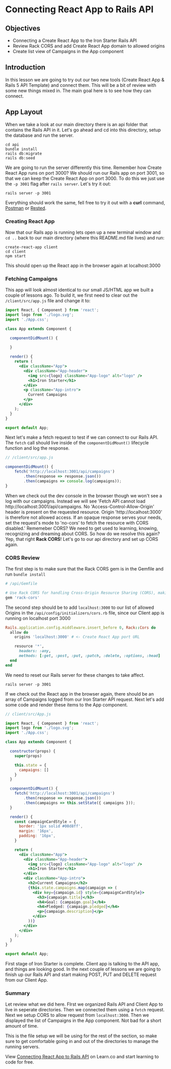 # Connecting React App to Rails API

## Objectives

* Connecting a Create React App to the Iron Starter Rails API
* Review Rack CORS and add Create React App domain to allowed origins
* Create list view of Campaigns in the App component

## Introduction

In this lesson we are going to try out our two new tools (Create React App & Rails 5 API Template) and connect them. This will be a bit of review with some new things mixed in. The main goal here is to see how they can connect. 

## App Layout

When we take a look at our main directory there is an api folder that contains the Rails API in it. Let's go ahead and cd into this directory, setup the database and run the server. 

```
cd api 
bundle install 
rails db:migrate
rails db:seed
```

We are going to run the server differently this time. Remember how Create React App runs on port 3000? We should run our Rails app on port 3001, so that we can keep the Create React App on port 3000. To do this we just use the `-p 3001` flag after `rails server`. Let's try it out:

```
rails server -p 3001
```

Everything should work the same, fell free to try it out with a __curl__ command, [Postman](https://chrome.google.com/webstore/detail/postman/fhbjgbiflinjbdggehcddcbncdddomop) or [Rested](https://itunes.apple.com/us/app/rested-simple-http-requests/id421879749?mt=12).

### Creating React App

Now that our Rails app is running lets open up a new terminal window and `cd ..` back to our main directory (where this README.md file lives) and run:

```
create-react-app client
cd client
npm start
```

This should open up the React app in the browser again at localhost:3000

### Fetching Campaigns

This app will look almost identical to our small JS/HTML app we built a couple of lessons ago. To build it, we first need to clear out the `/client/src/app.js` file and change it to:

```jsx
import React, { Component } from 'react';
import logo from './logo.svg';
import './App.css';

class App extends Component {

  componentDidMount() {

  }
  
  render() {
    return (
      <div className="App">
        <div className="App-header">
          <img src={logo} className="App-logo" alt="logo" />
          <h1>Iron Starter</h1>
        </div>
        <p className="App-intro">
          Current Campaigns
        </p>
      </div>
    );
  }
}

export default App;
``` 

Next let's make a fetch request to test if we can connect to our Rails API. The `fetch` call should live inside of the `componentDidMount()` lifecycle function and log the response. 

```jsx
// /client/src/app.js

componentDidMount() {
    fetch('http://localhost:3001/api/campaigns')
        .then(response => response.json())
        .then(campaigns => console.log(campaigns));
}
```

When we check out the dev console in the browser though we won't see a log with our campaigns. Instead we will see 'Fetch API cannot load http://localhost:3001/api/campaigns. No 'Access-Control-Allow-Origin' header is present on the requested resource. Origin 'http://localhost:3000' is therefore not allowed access. If an opaque response serves your needs, set the request's mode to 'no-cors' to fetch the resource with CORS disabled.' Rememeber CORS? We need to get used to learning, knowing, recognizing and dreaming about CORS. So how do we resolve this again? Yep, that right __Rack CORS__! Let's go to our api directory and set up CORS again. 

### CORS Review

The first step is to make sure that the Rack CORS gem is in the Gemfile and run `bundle install`

```ruby 
# /api/Gemfile 

# Use Rack CORS for handling Cross-Origin Resource Sharing (CORS), making cross-origin AJAX possible
gem 'rack-cors'
```

The second step should be to add `localhost:3000` to our list of allowed Origins in the `/api/config/initializers/cors.rb` file, since our Client app is running on localhost port 3000

```ruby 
Rails.application.config.middleware.insert_before 0, Rack::Cors do
  allow do
    origins 'localhost:3000' # <- Create React App port URL

    resource '*',
      headers: :any,
      methods: [:get, :post, :put, :patch, :delete, :options, :head]
  end
end
```

We need to reset our Rails server for these changes to take affect.

```
rails server -p 3001
```

If we check out the React app in the browser again, there should be an array of Campaigns logged from our Iron Starter API request. Next let's add some code and render these items to the App component.

```jsx 
// client/src/App.js

import React, { Component } from 'react';
import logo from './logo.svg';
import './App.css';

class App extends Component {

  constructor(props) {
    super(props)

    this.state = {
      campaigns: []
    }
  }

  componentDidMount() {
    fetch('http://localhost:3001/api/campaigns')
        .then(response => response.json())
        .then(campaigns => this.setState({ campaigns }));
  } 

  render() {
    const campaignCardStyle = {
      border: '1px solid #00d8ff',
      margin: '16px',
      padding: '16px',
    }

    return (
      <div className="App">
        <div className="App-header">
          <img src={logo} className="App-logo" alt="logo" />
          <h1>Iron Starter</h1>
        </div>
        <div className="App-intro">
          <h2>Current Campaigns</h2>
          {this.state.campaigns.map(campaign => (
            <div key={campaign.id} style={campaignCardStyle}>
              <h3>{campaign.title}</h3>
              <h4>Goal: {campaign.goal}</h4>
              <h4>Pledged: {campaign.pledged}</h4>
              <p>{campaign.description}</p>
            </div>
          ))}
        </div>
      </div>
    );
  }
}

export default App;
```

First stage of Iron Starter is complete. Client app is talking to the API app, and things are looking good. In the next couple of lessons we are going to finish up our Rails API and start making POST, PUT and DELETE request from our Client App. 

### Summary

Let review what we did here. FIrst we organized Rails API and Client App to live in seperate directories. Then we connected them using a `fetch` request. Next we setup CORS to allow request from `localhost:3000`. Then we displayed the list of Campaigns in the App component. Not bad for a short amount of time. 

This is the file setup we will be using for the rest of the section, so make sure to get comfortable going in and out of the directories to manage the running servers.

<p class='util--hide'>View <a href='https://learn.co/lessons/connecting-react-app-to-rails-api'>Connecting React App to Rails API</a> on Learn.co and start learning to code for free.</p>

